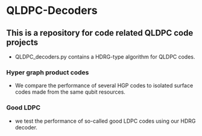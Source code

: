 # QLDPC-Decoders
## This is a repository for code related QLDPC code projects

* QLDPC_decoders.py contains a HDRG-type algorithm for QLDPC codes.

### Hyper graph product codes
* We compare the performance of several HGP codes to isolated surface codes made from the same qubit resources.


### Good LDPC
* we test the performance of so-called good LDPC codes using our HDRG decoder.
